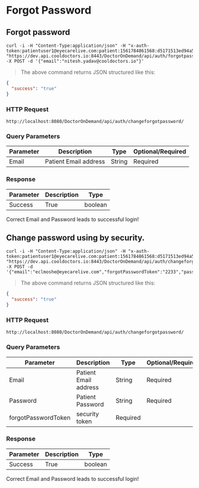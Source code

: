 

# Forgot Password

## Forgot password 

```shell
curl -i -H "Content-Type:application/json" -H "x-auth-token:patientuser1@eyecarelive.com:patient:1561784861568:d5171513ed94a5fafb354f6f8688b751" "https://dev.api.cooldoctors.io:8443/DoctorOnDemand/api/auth/forgotpassword" -X POST -d '{"email":"nitesh.yadav@cooldoctors.io"}'
```
> The above command returns JSON structured like this:

```json
{
  "success": "true"
}
```
### HTTP Request

`http://localhost:8080/DoctorOnDemand/api/auth/changeforgotpassword/
`
### Query Parameters

Parameter |  Description | Type | Optional/Required
--------- | ------------ | ---- | ----------------
Email | Patient Email address | String | Required

### Response

Parameter |  Description | Type 
--------- | ------------ | ---- 
Success | True | boolean 


<aside class="notice">
 Correct Email and Password leads to successful login!
</aside>


## Change password using by security.

```shell
curl -i -H "Content-Type:application/json" -H "x-auth-token:patientuser1@eyecarelive.com:patient:1561784861568:d5171513ed94a5fafb354f6f8688b751" "https://dev.api.cooldoctors.io:8443/DoctorOnDemand/api/auth/changeforgotpassword" -X POST -d '{"email":"eclmoshe@eyecarelive.com","forgotPasswordToken":"2233","password":"demo1234"}'
```
> The above command returns JSON structured like this:

```json
{
  "success": "true"
}
```
### HTTP Request

`http://localhost:8080/DoctorOnDemand/api/auth/changeforgotpassword/
`
### Query Parameters

Parameter |  Description | Type | Optional/Required
--------- | ------------ | ---- | ----------------
Email | Patient Email address | String | Required
Password | Patient Password | String | Required
forgotPasswordToken | security token | Required

### Response

Parameter |  Description | Type 
--------- | ------------ | ---- 
Success | True | boolean 


<aside class="notice">
 Correct Email and Password leads to successful login!
</aside>